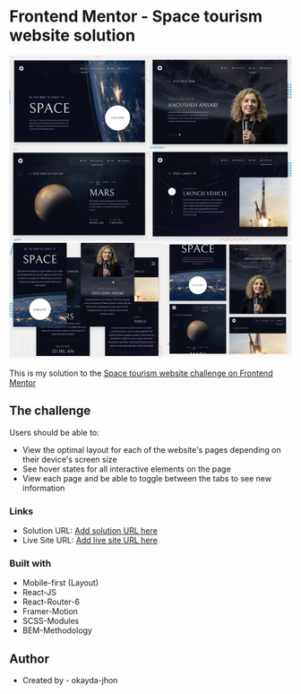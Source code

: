 # Frontend Mentor - Space tourism website solution

![](./screenshot.jpg)

This is my solution to the [Space tourism website challenge on Frontend Mentor](https://www.frontendmentor.io/challenges/space-tourism-multipage-website-gRWj1URZ3)

## The challenge

Users should be able to:

- View the optimal layout for each of the website's pages depending on their device's screen size
- See hover states for all interactive elements on the page
- View each page and be able to toggle between the tabs to see new information

### Links

- Solution URL: [Add solution URL here](https://www.frontendmentor.io/challenges/space-tourism-multipage-website-gRWj1URZ3)
- Live Site URL: [Add live site URL here](https://jhon-okayda-spaces-tourism-pages.netlify.app/)

### Built with

- Mobile-first (Layout)
- React-JS
- React-Router-6
- Framer-Motion
- SCSS-Modules
- BEM-Methodology

## Author

- Created by - okayda-jhon
